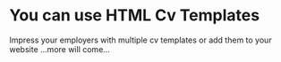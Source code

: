 # You can use HTML Cv Templates
Impress your employers with multiple cv templates or add them to your website
...more will come...
